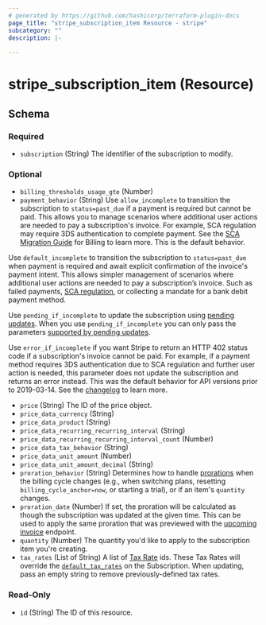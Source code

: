 ```yaml
---
# generated by https://github.com/hashicorp/terraform-plugin-docs
page_title: "stripe_subscription_item Resource - stripe"
subcategory: ""
description: |-
  
---
```


# stripe_subscription_item (Resource)





<!-- schema generated by tfplugindocs -->
## Schema

### Required

- `subscription` (String) The identifier of the subscription to modify.

### Optional

- `billing_thresholds_usage_gte` (Number)
- `payment_behavior` (String) Use `allow_incomplete` to transition the subscription to `status=past_due` if a payment is required but cannot be paid. This allows you to manage scenarios where additional user actions are needed to pay a subscription's invoice. For example, SCA regulation may require 3DS authentication to complete payment. See the [SCA Migration Guide](https://stripe.com/docs/billing/migration/strong-customer-authentication) for Billing to learn more. This is the default behavior.

Use `default_incomplete` to transition the subscription to `status=past_due` when payment is required and await explicit confirmation of the invoice's payment intent. This allows simpler management of scenarios where additional user actions are needed to pay a subscription’s invoice. Such as failed payments, [SCA regulation](https://stripe.com/docs/billing/migration/strong-customer-authentication), or collecting a mandate for a bank debit payment method.

Use `pending_if_incomplete` to update the subscription using [pending updates](https://stripe.com/docs/billing/subscriptions/pending-updates). When you use `pending_if_incomplete` you can only pass the parameters [supported by pending updates](https://stripe.com/docs/billing/pending-updates-reference#supported-attributes).

Use `error_if_incomplete` if you want Stripe to return an HTTP 402 status code if a subscription's invoice cannot be paid. For example, if a payment method requires 3DS authentication due to SCA regulation and further user action is needed, this parameter does not update the subscription and returns an error instead. This was the default behavior for API versions prior to 2019-03-14. See the [changelog](https://stripe.com/docs/upgrades#2019-03-14) to learn more.
- `price` (String) The ID of the price object.
- `price_data_currency` (String)
- `price_data_product` (String)
- `price_data_recurring_recurring_interval` (String)
- `price_data_recurring_recurring_interval_count` (Number)
- `price_data_tax_behavior` (String)
- `price_data_unit_amount` (Number)
- `price_data_unit_amount_decimal` (String)
- `proration_behavior` (String) Determines how to handle [prorations](https://stripe.com/docs/subscriptions/billing-cycle#prorations) when the billing cycle changes (e.g., when switching plans, resetting `billing_cycle_anchor=now`, or starting a trial), or if an item's `quantity` changes.
- `proration_date` (Number) If set, the proration will be calculated as though the subscription was updated at the given time. This can be used to apply the same proration that was previewed with the [upcoming invoice](https://stripe.com/docs/api#retrieve_customer_invoice) endpoint.
- `quantity` (Number) The quantity you'd like to apply to the subscription item you're creating.
- `tax_rates` (List of String) A list of [Tax Rate](https://stripe.com/docs/api/tax_rates) ids. These Tax Rates will override the [`default_tax_rates`](https://stripe.com/docs/api/subscriptions/create#create_subscription-default_tax_rates) on the Subscription. When updating, pass an empty string to remove previously-defined tax rates.

### Read-Only

- `id` (String) The ID of this resource.


